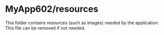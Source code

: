 # MyApp602/resources

This folder contains resources (such as images) needed by the application. This file can
be removed if not needed.
